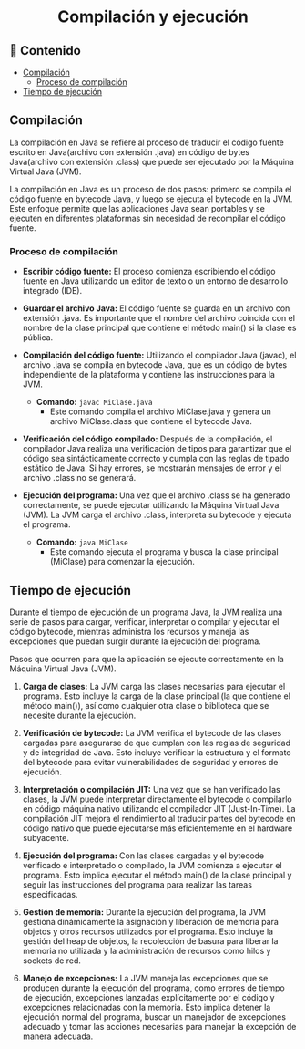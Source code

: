<h1 align="center">Compilación y ejecución</h1>

<h2>📑 Contenido</h2>

- [Compilación](#compilación)
  - [Proceso de compilación](#proceso-de-compilación)
- [Tiempo de ejecución](#tiempo-de-ejecución)

## Compilación

La compilación en Java se refiere al proceso de traducir el código fuente escrito en Java(archivo con extensión .java) en código de bytes Java(archivo con extensión .class) que puede ser ejecutado por la Máquina Virtual Java (JVM).

La compilación en Java es un proceso de dos pasos: primero se compila el código fuente en bytecode Java, y luego se ejecuta el bytecode en la JVM. Este enfoque permite que las aplicaciones Java sean portables y se ejecuten en diferentes plataformas sin necesidad de recompilar el código fuente.

### Proceso de compilación

- **Escribir código fuente:** El proceso comienza escribiendo el código fuente en Java utilizando un editor de texto o un entorno de desarrollo integrado (IDE).

- **Guardar el archivo Java:** El código fuente se guarda en un archivo con extensión .java. Es importante que el nombre del archivo coincida con el nombre de la clase principal que contiene el método main() si la clase es pública.

- **Compilación del código fuente:** Utilizando el compilador Java (javac), el archivo .java se compila en bytecode Java, que es un código de bytes independiente de la plataforma y contiene las instrucciones para la JVM.

  - **Comando:** `javac MiClase.java`
    - Este comando compila el archivo MiClase.java y genera un archivo MiClase.class que contiene el bytecode Java.

- **Verificación del código compilado:** Después de la compilación, el compilador Java realiza una verificación de tipos para garantizar que el código sea sintácticamente correcto y cumpla con las reglas de tipado estático de Java. Si hay errores, se mostrarán mensajes de error y el archivo .class no se generará.

- **Ejecución del programa:** Una vez que el archivo .class se ha generado correctamente, se puede ejecutar utilizando la Máquina Virtual Java (JVM). La JVM carga el archivo .class, interpreta su bytecode y ejecuta el programa.

  - **Comando:** `java MiClase`
    - Este comando ejecuta el programa y busca la clase principal (MiClase) para comenzar la ejecución.

## Tiempo de ejecución

Durante el tiempo de ejecución de un programa Java, la JVM realiza una serie de pasos para cargar, verificar, interpretar o compilar y ejecutar el código bytecode, mientras administra los recursos y maneja las excepciones que puedan surgir durante la ejecución del programa.

Pasos que ocurren para que la aplicación se ejecute correctamente en la Máquina Virtual Java (JVM).

1. **Carga de clases:** La JVM carga las clases necesarias para ejecutar el programa. Esto incluye la carga de la clase principal (la que contiene el método main()), así como cualquier otra clase o biblioteca que se necesite durante la ejecución.

1. **Verificación de bytecode:** La JVM verifica el bytecode de las clases cargadas para asegurarse de que cumplan con las reglas de seguridad y de integridad de Java. Esto incluye verificar la estructura y el formato del bytecode para evitar vulnerabilidades de seguridad y errores de ejecución.

1. **Interpretación o compilación JIT:** Una vez que se han verificado las clases, la JVM puede interpretar directamente el bytecode o compilarlo en código máquina nativo utilizando el compilador JIT (Just-In-Time). La compilación JIT mejora el rendimiento al traducir partes del bytecode en código nativo que puede ejecutarse más eficientemente en el hardware subyacente.

1. **Ejecución del programa:** Con las clases cargadas y el bytecode verificado e interpretado o compilado, la JVM comienza a ejecutar el programa. Esto implica ejecutar el método main() de la clase principal y seguir las instrucciones del programa para realizar las tareas especificadas.

1. **Gestión de memoria:** Durante la ejecución del programa, la JVM gestiona dinámicamente la asignación y liberación de memoria para objetos y otros recursos utilizados por el programa. Esto incluye la gestión del heap de objetos, la recolección de basura para liberar la memoria no utilizada y la administración de recursos como hilos y sockets de red.

1. **Manejo de excepciones:** La JVM maneja las excepciones que se producen durante la ejecución del programa, como errores de tiempo de ejecución, excepciones lanzadas explícitamente por el código y excepciones relacionadas con la memoria. Esto implica detener la ejecución normal del programa, buscar un manejador de excepciones adecuado y tomar las acciones necesarias para manejar la excepción de manera adecuada.
